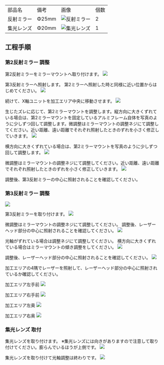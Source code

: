 <table class="packing-list">
    <tbody>
        <tr>
            <td>部品名</td>
            <td>備考</td>
            <td class="packing-img">画像</td>
            <td>個数</td>
        </tr>
        <tr>
            <td>反射ミラー</td>
            <td>Φ25mm</td>
            <td><img src="./images/packing/042.jpg" alt="反射ミラー"/></td>
            <td>2</td>
        </tr>
        <tr>
            <td>集光レンズ</td>
            <td>Φ20mm</td>
            <td><img src="./images/packing/039.jpg" alt="集光レンズ"/></td>
            <td>1</td>
        </tr>
    </tbody>
</table>

## 工程手順

### 第2反射ミラー 調整

第2反射ミラーをミラーマウントへ取り付けます。
<img src="./images/032/000.jpg"/>

第3反射ミラーへ照射します。
第2ミラーへ照射した時と同様に近い位置からはじめてください。
<img src="./images/032/001.jpg"/>

続けて、X軸ユニットを加工エリア中央に移動させます。
<img src="./images/032/002.jpg"/>

生じたズレに応じて、第2ミラーマウントを調整します。縦方向に大きくずれている場合は、第2ミラーマウントを固定しているアルミフレーム自体を写真のように少しずつ回して調整します。微調整はミラーマウントの調整ネジにて調整してください。近い距離、遠い距離でそれぞれ照射したときのずれを小さく修正していきます。
<img src="./images/032/003.jpg"/>

横方向に大きくずれている場合は、第2ミラーマウントを写真のように少しずつ回して調整します。
<img src="./images/032/004.jpg"/>

微調整はミラーマウントの調整ネジにて調整してください。近い距離、遠い距離でそれぞれ照射したときのずれを小さく修正していきます。
<img src="./images/032/005.jpg"/>

調整後、第3反射ミラーの中心に照射されることを確認してください。

### 第3反射ミラー 調整

<img src="./images/032/006.jpg"/>

第3反射ミラーを取り付けます。
<img src="./images/032/007.jpg"/>

微調整はミラーマウントの調整ネジにて調整してください。
調整後、レーザーヘッド部分の中心に照射されることを確認してください。
<img src="./images/032/008.jpg"/>

光軸がずれている場合は調整ネジにて調整してください。
横方向に大きくずれている場合はミラーマウントの傾き調整をしてください。
<img src="./images/032/009.jpg"/>

調整後、レーザーヘッド部分の中心に照射されることを確認してください。
<img src="./images/032/010.jpg"/>

加工エリアの4隅でレーザーを照射して、レーザーヘッド部分の中心に照射されているか確認してください。

加工エリア左手前
<img src="./images/032/011.jpg"/>

加工エリア右手前
<img src="./images/032/012.jpg"/>

加工エリア左奥
<img src="./images/032/013.jpg"/>

加工エリア右奥
<img src="./images/032/014.jpg"/>

### 集光レンズ 取付

集光レンズを取り付けます。
※集光レンズには向きがありますので注意して取り付けてください。膨らんでいるほうが上側です。
<img src="./images/032/015.jpg"/>

集光レンズを取り付けて光軸調整は終わりです。
<img src="./images/032/016.jpg"/>
